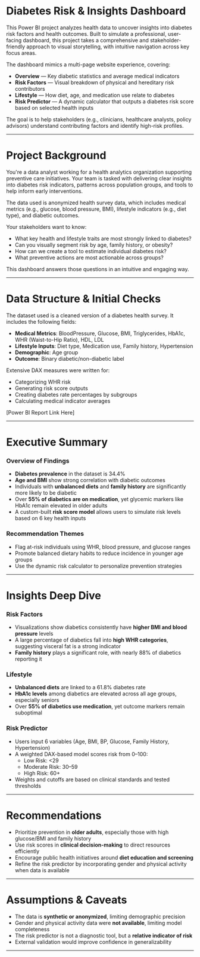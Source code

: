 # Diabetes Risk & Insights Dashboard

This Power BI project analyzes health data to uncover insights into diabetes risk factors and health outcomes. Built to simulate a professional, user-facing dashboard, this project takes a comprehensive and stakeholder-friendly approach to visual storytelling, with intuitive navigation across key focus areas.

The dashboard mimics a multi-page website experience, covering:

- **Overview** — Key diabetic statistics and average medical indicators
- **Risk Factors** — Visual breakdown of physical and hereditary risk contributors
- **Lifestyle** — How diet, age, and medication use relate to diabetes
- **Risk Predictor** — A dynamic calculator that outputs a diabetes risk score based on selected health inputs

The goal is to help stakeholders (e.g., clinicians, healthcare analysts, policy advisors) understand contributing factors and identify high-risk profiles.

---

# Project Background

You're a data analyst working for a health analytics organization supporting preventive care initiatives. Your team is tasked with delivering clear insights into diabetes risk indicators, patterns across population groups, and tools to help inform early interventions.

The data used is anonymized health survey data, which includes medical metrics (e.g., glucose, blood pressure, BMI), lifestyle indicators (e.g., diet type), and diabetic outcomes. 

Your stakeholders want to know:

- What key health and lifestyle traits are most strongly linked to diabetes?
- Can you visually segment risk by age, family history, or obesity?
- How can we create a tool to estimate individual diabetes risk?
- What preventive actions are most actionable across groups?

This dashboard answers those questions in an intuitive and engaging way.

---

# Data Structure & Initial Checks

The dataset used is a cleaned version of a diabetes health survey. It includes the following fields:

- **Medical Metrics**: BloodPressure, Glucose, BMI, Triglycerides, HbA1c, WHR (Waist-to-Hip Ratio), HDL, LDL
- **Lifestyle Inputs**: Diet type, Medication use, Family history, Hypertension
- **Demographic**: Age group
- **Outcome**: Binary diabetic/non-diabetic label

Extensive DAX measures were written for:
- Categorizing WHR risk
- Generating risk score outputs
- Creating diabetes rate percentages by subgroups
- Calculating medical indicator averages

[Power BI Report Link Here]

---

# Executive Summary

### Overview of Findings

- **Diabetes prevalence** in the dataset is 34.4%
- **Age and BMI** show strong correlation with diabetic outcomes
- Individuals with **unbalanced diets** and **family history** are significantly more likely to be diabetic
- Over **55% of diabetics are on medication**, yet glycemic markers like HbA1c remain elevated in older adults
- A custom-built **risk score model** allows users to simulate risk levels based on 6 key health inputs

### Recommendation Themes

- Flag at-risk individuals using WHR, blood pressure, and glucose ranges
- Promote balanced dietary habits to reduce incidence in younger age groups
- Use the dynamic risk calculator to personalize prevention strategies

---

# Insights Deep Dive

### Risk Factors
- Visualizations show diabetics consistently have **higher BMI and blood pressure** levels
- A large percentage of diabetics fall into **high WHR categories**, suggesting visceral fat is a strong indicator
- **Family history** plays a significant role, with nearly 88% of diabetics reporting it

### Lifestyle
- **Unbalanced diets** are linked to a 61.8% diabetes rate
- **HbA1c levels** among diabetics are elevated across all age groups, especially seniors
- Over **55% of diabetics use medication**, yet outcome markers remain suboptimal

### Risk Predictor
- Users input 6 variables (Age, BMI, BP, Glucose, Family History, Hypertension)
- A weighted DAX-based model scores risk from 0–100:
  - Low Risk: <29
  - Moderate Risk: 30–59
  - High Risk: 60+
- Weights and cutoffs are based on clinical standards and tested thresholds

---

# Recommendations

- Prioritize prevention in **older adults**, especially those with high glucose/BMI and family history
- Use risk scores in **clinical decision-making** to direct resources efficiently
- Encourage public health initiatives around **diet education and screening**
- Refine the risk predictor by incorporating gender and physical activity when data is available

---

# Assumptions & Caveats

- The data is **synthetic or anonymized**, limiting demographic precision
- Gender and physical activity data were **not available**, limiting model completeness
- The risk predictor is not a diagnostic tool, but a **relative indicator of risk**
- External validation would improve confidence in generalizability

---

